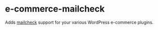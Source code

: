 e-commerce-mailcheck
====================

Adds [mailcheck](https://github.com/Kicksend/mailcheck) support for your various WordPress e-commerce plugins.
